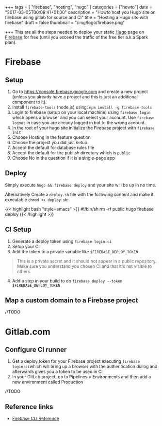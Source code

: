 +++
tags = [
	"firebase",
	"hosting",
	"hugo"
]
categories = ["howto"]
date = "2017-03-05T00:09:41+01:00"
description = "Howto host you Hugo site on firebase using gitlab for source and CI"
title = "Hosting a Hugo site with firebase"
draft = false
thumbnail = "/img/logo/firebase.png"

+++
This are all the steps needed to deploy your static [Hugo](/tags/hugo) page on [Firebase](/tags/firebase) for free (until you exceed the traffic of the free tier a.k.a Spark plan).
<!--more-->

# Firebase

## Setup
1. Go to https://console.firebase.google.com and create a new project (unless you already have a project and this is just an additional component to it). 
2. Install `firebase-tools` (node.js) using: `npm install -g firebase-tools`
3. Login to firebase (setup on your local machine) using `firebase login` which opens a browser and you can select your account. Use `firebase logout` in case you are already logged in but to the wrong account.
3. In the root of your hugo site initialize the Firebase project with `firebase init`
4. Choose Hosting in the feature question
5. Choose the project you did just setup
6. Accept the default for database rules file
7. Accept the default for the publish directory which is `public`
8. Choose No in the question if it is a single-page app

## Deploy
Simply execute `hugo && firebase deploy` and your site will be up in no time.

Alternatively Create a `deploy.sh` file with the following content and make it executable `chmod +x deploy.sh`:

{{< highlight bash "style=emacs" >}}
#!/bin/sh
rm -rf public
hugo
firebase deploy
{{< /highlight >}}

## CI Setup
1. Generate a deploy token using `firebase login:ci`
2. Setup your CI
3. Add the token to a private variable like `$FIREBASE_DEPLOY_TOKEN`

> This is a private secret and it should not appear in a public repository. Make sure you understand you chosen CI and that it's not visible to others.

4. Add a step in your build to do `firebase deploy --token $FIREBASE_DEPLOY_TOKEN`

## Map a custom domain to a Firebase project
//TODO

# Gitlab.com

## Configure CI runner
1. Get a deploy token for your Firebase project executing ```firebase login:ci```which will bring up a browser with the authentication dialog and afterwards gives you a token to be used in CI
2. In your GitLab project, go to Pipelines > Environments and then add a new environment called Production

//TODO

## Reference links
* [Firebase CLI Reference](https://firebase.google.com/docs/cli/#administrative_commands)